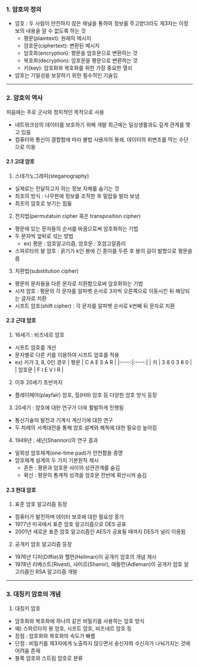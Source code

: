 ### 1. 암호의 정의

- 암호 : 두 사람이 안전하지 않은 채널을 통하여 정보를 주고받더라도 제3자는 이정보의 내용을 알 수 없도록 하는 것
  - 평문(plaintext): 원래의 메시지
  - 암호문(ciphertext): 변환된 메시지
  - 암호화(encryption): 평문을 암호문으로 변환하는 것
  - 복호화(decryption): 암호문을 평문으로 변환하는 것
  - 키(key): 암호화와 복호화를 위한 가장 중요한 열쇠
- 암호는 기밀성을 보장하기 위한 필수적인 기술임

---

### 2. 암호의 역사

처음에는 주로 군사와 정치적인 목적으로 사용

- 네트워크상의 데이터를 보호하기 위해 개발
  최근에는 일상생활과도 깊게 관계를 맺고 있음
- 컴퓨터와 통신이 결합함에 따라 불법 사용자의 봉쇄, 데이터의 위변조를 막는 수단으로 이용

#### 2.1 고대 암호

1. 스테가노그래피(steganography)

- 실제로는 전달하고자 하는 정보 자체를 숨기는 것
- 최초의 방식 : 나무판에 정보를 조작한 후 밀랍을 발라 보냄
- 최초의 암호로 보기는 힘듦

2. 전치법(permutatuin cipher 혹은 transposition cipher)

- 평문에 있는 문자들의 순서를 바꿈으로써 암호화하는 기법
- 두 문자씩 앞뒤로 섞는 방법
  - ex) 평문 : 암호알고리즘, 암호문 : 호암고알즘리
- 스파르타의 붕 암호 : 굵기가 k인 봉에 긴 종이를 두른 후 봉의 길이 발향으로 평문을 씀

3. 치환법(substitution cipher)

- 평문의 문자들을 다른 문자로 치환함으로써 암호화하는 기법
- 시저 암호 : 평문의 각 문자를 알파벳 순서로 3자씩 오른쪽으로 이동시킨 뒤 해당되는 글자로 치환
- 시프트 암호(shift cipher) : 각 문자를 알파벳 순서로 k번째 뒤 문자로 치환

#### 2.2 근대 암호

1. 16세기 : 비즈네르 암호

- 시프트 암호를 개선
- 문자별로 다른 키를 이용하여 시프트 암호를 적용
- ex) 키가 3, 8, 0인 경우
  | 평문 | C A E S A R |
  |:----:|:----:|
  | 키 | 3 8 0 3 8 0 |
  | 암호문 | F I E V I R |

2. 이후 20세기 초반까지

- 플레이페어(playfair) 암호, 힐(Hill) 암호 등 다양한 암호 방식 등장

3. 20세기 : 암호에 대한 연구가 더욱 활발하게 진행됨

- 통신기술의 발전과 기계식 계산기에 대한 연구
- 두 차례의 서계대전을 통해 암호 설계와 해독에 대한 필요성 높아짐

4. 1949년 : 섀넌(Shannon)의 연구 결과

- 일회성 암호체계(one\-time pad)가 안전함을 증명
- 암호체계 설계의 두 가지 기본원칙 제시
  - 혼돈 : 평문과 암호문 사이의 상관관계를 숨김
  - 확산 : 평문의 통계적 성격을 암호문 전반에 확산시켜 숨김

#### 2.3 현대 암호

1. 표준 암호 알고리즘 등장

- 컴퓨터가 발전하며 데이터 보호에 대한 필요성 증가
- 1977년 미국에서 표준 암호 알고리즘으로 DES 공표
- 2001년 새로운 표준 암호 알고리즘인 AES가 공표될 때까지 DES가 널리 이용됨

2. 공개키 암호 알고리즘 등장

- 1976년 디피(Diffie)와 헬먼(Hellman)이 공개키 암호의 개념 제시
- 1978년 리베스트(Rivest), 샤미르(Shamir), 애들먼(Adleman)이 공개키 암호 알고리즘인 RSA 알고리즘 개발

---

### 3. 대칭키 암호의 개념

1. 대칭키 암호

- 암호화와 복호화에 하나의 같은 비밀키를 사용하는 암호 방식
- 예) 스파르타의 봉 암호, 시프트 암호, 비즈네르 암호 등
- 장점 : 암호화와 복호화의 속도가 빠름
- 단점 : 비밀키를 제3자에게 노출하지 않으면서 송신자와 수신자가 나눠가지는 것에 어려움 존재
- 블록 암호와 스트림 암호로 분류
